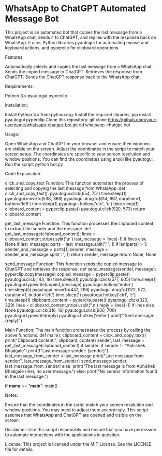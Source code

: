 # WhatsApp to ChatGPT Automated Message Bot
This project is an automated bot that copies the last message from a WhatsApp chat, sends it to ChatGPT, and replies with the response back on WhatsApp. It uses Python libraries pyautogui for automating mouse and keyboard actions, and pyperclip for clipboard operations.



Features:

Automatically selects and copies the last message from a WhatsApp chat.
Sends the copied message to ChatGPT.
Retrieves the response from ChatGPT.
Sends the ChatGPT response back to the WhatsApp chat.



Requirements:

Python 3.x
pyautogui
pyperclip



Installation:

Install Python 3.x from python.org.
Install the required libraries: pip install pyautogui pyperclip
Clone this repository: git clone https://github.com/your-username/whatsapp-chatgpt-bot.git
cd whatsapp-chatgpt-bot



Usage:

Open WhatsApp and ChatGPT in your browser and ensure their windows are visible on the screen.
Adjust the coordinates in the script to match your screen setup. The coordinates are specific to your screen resolution and window positions. You can find the coordinates using a tool like pyautogui.
Run the script: python bot.py



Code Explanation:

click_and_copy_text Function:
This function automates the process of selecting and copying the last message from WhatsApp.
def click_and_copy_text():
    pyautogui.click(654, 751)
    time.sleep(1)
    pyautogui.moveTo(538, 366)
    pyautogui.dragTo(814, 667, duration=1, button='left')
    time.sleep(1)
    pyautogui.hotkey('ctrl', 'c')
    time.sleep(1)
    clipboard_content = pyperclip.paste()
    pyautogui.click(920, 573)
    return clipboard_content
    
get_last_message Function:
This function processes the clipboard content to extract the sender and the message.
def get_last_message(clipboard_content):
    lines = clipboard_content.strip().split('\n')
    last_message = lines[-1] if lines else None
    if last_message:
        parts = last_message.split('] ', 1)
        if len(parts) > 1:
            sender_and_message = parts[1]
            sender, message = sender_and_message.split(': ', 1)
            return sender, message
    return None, None

send_message Function:
This function sends the copied message to ChatGPT and retrieves the response.
def send_message(sender, message):
    pyperclip.copy(message)
    copied_message = pyperclip.paste()
    pyautogui.click(143, 18)
    time.sleep(1)
    pyautogui.click(577, 605)
    time.sleep(1)
    pyautogui.typewrite(copied_message)
    pyautogui.hotkey('enter')
    time.sleep(5)
    pyautogui.moveTo(447, 296)
    pyautogui.dragTo(1172, 572, duration=1, button='left')
    time.sleep(1)
    pyautogui.hotkey('ctrl', 'c')
    time.sleep(1)
    clipboard_content = pyperclip.paste()
    pyautogui.click(323, 329)
    lines = clipboard_content.strip().split('\n')
    reply = lines[-1] if lines else None
    pyautogui.click(316, 16)
    pyautogui.click(900, 700)
    pyautogui.typewrite(reply)
    pyautogui.hotkey('enter')
    print(f"Sent message: {reply}")

Main Function:
The main function orchestrates the process by calling the above functions.
def main():
    clipboard_content = click_and_copy_text()
    print("Clipboard content:", clipboard_content)
    sender, last_message = get_last_message(clipboard_content)
    if sender:
        if sender != "Abhishek Bhadgale":
            print(f"Last message sender: {sender}")
            last_message_from_sender = last_message
            print("Last message from sender:", last_message_from_sender)
            send_message(sender, last_message_from_sender)
        else:
            print("The last message is from Abhishek Bhadgale (me), no user message.")
    else:
        print("No sender information found in the last message.")

if __name__ == "__main__":
    main()



Notes:

Ensure that the coordinates in the script match your screen resolution and window positions. You may need to adjust them accordingly.
This script assumes that WhatsApp and ChatGPT are opened and visible on the screen.



Disclaimer:
Use this script responsibly and ensure that you have permission to automate interactions with the applications in question.

License:
This project is licensed under the MIT License. See the LICENSE file for details.
